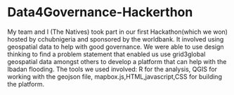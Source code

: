 # Data4Governance-Hackerthon
My team and I (The Natives) took part in our first Hackathon(which we won) hosted by cchubnigeria and sponsored by the worldbank. It involved using geospatial data to help with good governance. We were able to use design thinking to find a problem statement that enabled us use grid3global geospatial data amongst others to develop a platform that can help with the Ibadan flooding.
The tools we used involved: R for the analysis, QGIS for working with the geojson file, mapbox.js,HTML,javascript,CSS for building the platform.
